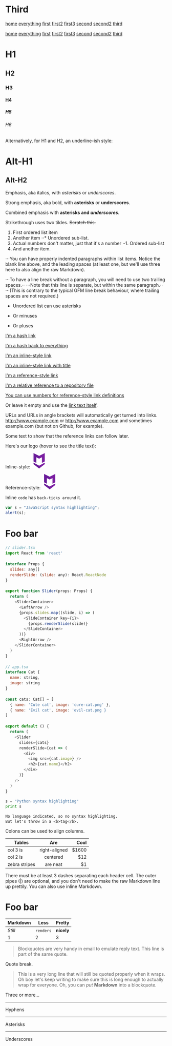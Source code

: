 # Third

[home](../../../index)
[everything](../../../everything)
[first](../../first)
[first2](../../first2)
[first3](../../first-3)
[second](../second)
[second2](../second-2)
[third](./third)

[home](./index)
[everything](./everything)
[first](./first/first)
[first2](./first/first2)
[first3](./first/first-3)
[second](./first/second/second)
[second2](./first/second/second-2)
[third](./first/second/third-directory/third)

# H1
## H2
### H3
#### H4
##### H5
###### H6

Alternatively, for H1 and H2, an underline-ish style:

Alt-H1
======

Alt-H2
------

Emphasis, aka italics, with *asterisks* or _underscores_.

Strong emphasis, aka bold, with **asterisks** or __underscores__.

Combined emphasis with **asterisks and _underscores_**.

Strikethrough uses two tildes. ~~Scratch this.~~

1. First ordered list item
2. Another item
⋅⋅* Unordered sub-list. 
1. Actual numbers don't matter, just that it's a number
⋅⋅1. Ordered sub-list
4. And another item.

⋅⋅⋅You can have properly indented paragraphs within list items. Notice the blank line above, and the leading spaces (at least one, but we'll use three here to also align the raw Markdown).

⋅⋅⋅To have a line break without a paragraph, you will need to use two trailing spaces.⋅⋅
⋅⋅⋅Note that this line is separate, but within the same paragraph.⋅⋅
⋅⋅⋅(This is contrary to the typical GFM line break behaviour, where trailing spaces are not required.)

* Unordered list can use asterisks
- Or minuses
+ Or pluses

[I'm a hash link](#fOo-bAr)

[I'm a hash back to everything](../../../everything#fOo-bAr)

[I'm an inline-style link](https://www.google.com)

[I'm an inline-style link with title](https://www.google.com "Google's Homepage")

[I'm a reference-style link][Arbitrary case-insensitive reference text]

[I'm a relative reference to a repository file](/blob/master/LICENSE)

[You can use numbers for reference-style link definitions][1]

Or leave it empty and use the [link text itself].

URLs and URLs in angle brackets will automatically get turned into links. 
http://www.example.com or <http://www.example.com> and sometimes 
example.com (but not on Github, for example).

Some text to show that the reference links can follow later.

[arbitrary case-insensitive reference text]: https://www.mozilla.org
[1]: http://slashdot.org
[link text itself]: http://www.reddit.com

Here's our logo (hover to see the title text):

Inline-style: 
![alt text](https://github.com/adam-p/markdown-here/raw/master/src/common/images/icon48.png "Logo Title Text 1")

Reference-style: 
![alt text][logo]

[logo]: https://github.com/adam-p/markdown-here/raw/master/src/common/images/icon48.png "Logo Title Text 2"

Inline `code` has `back-ticks around` it.

```javascript
var s = "JavaScript syntax highlighting";
alert(s);
```

# Foo bar

```javascript
// slider.tsx
import React from 'react'

interface Props {
  slides: any[]
  renderSlide: (slide: any): React.ReactNode
}

export function Slider(props: Props) {
  return (
    <SliderContainer>
      <LeftArrow />
      {props.slides.map((slide, i) => (
        <SlideContainer key={i}>
          {props.renderSlide(slide)}
        </SlideContainer>
      ))}
      <RightArrow />
    </SliderContainer>
  )
}

// app.tsx
interface Cat {
  name: string,
  image: string
}

const cats: Cat[] = [
  { name: 'Cute cat', image: 'cure-cat.png' },
  { name: 'Evil cat', image: 'evil-cat.png }
]

export default () {
  return (
    <Slider
      slides={cats}
      renderSlide={cat => (
        <div>
          <img src={cat.image} />
          <h2>{cat.name}</h2>
        </div>
      )}
    />
  )
}
```
 
```python
s = "Python syntax highlighting"
print s
```
 
```
No language indicated, so no syntax highlighting. 
But let's throw in a <b>tag</b>.
```

Colons can be used to align columns.

| Tables        | Are           | Cool  |
| ------------- |:-------------:| -----:|
| col 3 is      | right-aligned | $1600 |
| col 2 is      | centered      |   $12 |
| zebra stripes | are neat      |    $1 |

There must be at least 3 dashes separating each header cell.
The outer pipes (|) are optional, and you don't need to make the 
raw Markdown line up prettily. You can also use inline Markdown.

# Foo bar

Markdown | Less | Pretty
--- | --- | ---
*Still* | `renders` | **nicely**
1 | 2 | 3

> Blockquotes are very handy in email to emulate reply text.
> This line is part of the same quote.

Quote break.

> This is a very long line that will still be quoted properly when it wraps. Oh boy let's keep writing to make sure this is long enough to actually wrap for everyone. Oh, you can *put* **Markdown** into a blockquote. 

Three or more...

---

Hyphens

***

Asterisks

___

Underscores